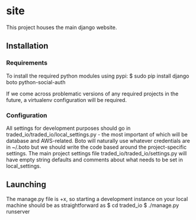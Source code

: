 # site

This project houses the main django website.

## Installation

### Requirements

To install the required python modules using pypi:
    $ sudo pip install django boto python-social-auth

If we come across problematic versions of any required projects in the future, a virtualenv configuration will be required.

### Configuration

All settings for development purposes should go in traded_io/traded_io/local_settings.py - the most important of which will be database and AWS-related.  Boto will naturally use whatever credentials are in ~/.boto but we should write the code based around the project-specific settings.
The main project settings file traded_io/traded_io/settings.py will have empty string defaults and comments about what needs to be set in local_settings.

## Launching

The manage.py file is +x, so starting a development instance on your local machine should be as straightforward as
    $ cd traded_io
    $ ./manage.py runserver
